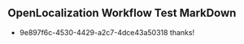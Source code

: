 ## OpenLocalization Workflow Test MarkDown
* 9e897f6c-4530-4429-a2c7-4dce43a50318 thanks!

<!--HONumber=Jul16_HO2-->


